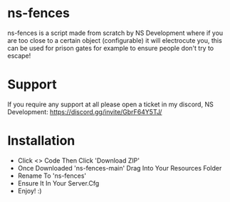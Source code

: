 # ns-fences
ns-fences is a script made from scratch by NS Development where if you are too close to a certain object (configurable) it will electrocute you, this can be used for prison gates for example to ensure people don't try to escape!

# Support

If you require any support at all please open a ticket in my discord, NS Development: https://discord.gg/invite/GbrF64Y5TJ/

# Installation

- Click <> Code Then Click 'Download ZIP'
- Once Downloaded 'ns-fences-main' Drag Into Your Resources Folder
- Rename To 'ns-fences'
- Ensure It In Your Server.Cfg
- Enjoy! :)
